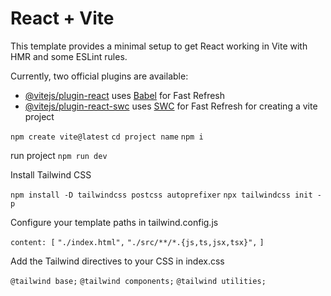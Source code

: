 # React + Vite

This template provides a minimal setup to get React working in Vite with HMR and some ESLint rules.

Currently, two official plugins are available:

- [@vitejs/plugin-react](https://github.com/vitejs/vite-plugin-react/blob/main/packages/plugin-react/README.md) uses [Babel](https://babeljs.io/) for Fast Refresh
- [@vitejs/plugin-react-swc](https://github.com/vitejs/vite-plugin-react-swc) uses [SWC](https://swc.rs/) for Fast Refresh
for creating a vite project

`npm create vite@latest`
`cd project name`
`npm i`

run project
`npm run dev`

Install Tailwind CSS

`npm install -D tailwindcss postcss autoprefixer`
`npx tailwindcss init -p`

Configure your template paths in tailwind.config.js

  `content: [`
    `"./index.html",`
    `"./src/**/*.{js,ts,jsx,tsx}",`
  `]`

  Add the Tailwind directives to your CSS in index.css

`@tailwind base;`
`@tailwind components;`
`@tailwind utilities;`